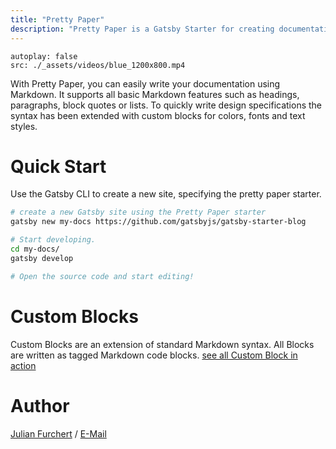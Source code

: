 ```yaml
---
title: "Pretty Paper"
description: "Pretty Paper is a Gatsby Starter for creating documentation, style guides or design systems."
---
```


```video
autoplay: false
src: ./_assets/videos/blue_1200x800.mp4
```

With Pretty Paper, you can easily write your documentation using Markdown. It supports all basic Markdown features such as headings, paragraphs, block quotes or lists.  To quickly write design specifications the syntax has been extended with custom blocks for colors, fonts and text styles.

# Quick Start
Use the Gatsby CLI to create a new site, specifying the pretty paper starter.

```sh
# create a new Gatsby site using the Pretty Paper starter
gatsby new my-docs https://github.com/gatsbyjs/gatsby-starter-blog

# Start developing.
cd my-docs/
gatsby develop

# Open the source code and start editing!
```

# Custom Blocks
Custom Blocks are an extension of standard Markdown syntax. All Blocks are written as tagged Markdown code blocks. [see all Custom Block in action](/Blocks/colors/)


# Author
[Julian Furchert](https://github.com/JulianFurchert) / [E-Mail](mailto:mail@julianfurchert.com)



